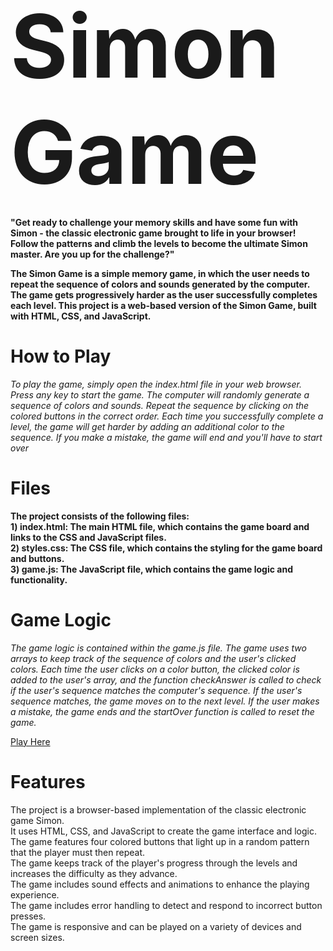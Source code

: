 
# <span style="font-size:500%; font-weight:bold">Simon Game</span>
 **"Get ready to challenge your memory skills and have some fun with Simon - the classic electronic game brought to life in your browser! Follow the patterns and climb the levels to become the ultimate Simon master. Are you up for the challenge?"**

**The Simon Game is a simple memory game, in which the user needs to repeat the sequence of colors and sounds generated by the computer. The game gets progressively harder as the user successfully completes each level.
This project is a web-based version of the Simon Game, built with HTML, CSS, and JavaScript.**

# **How to Play**
*To play the game, simply open the index.html file in your web browser. Press any key to start the game. The computer will randomly generate a sequence of colors and sounds. Repeat the sequence by clicking on the colored buttons in the correct order. Each time you successfully complete a level, the game will get harder by adding an additional color to the sequence. If you make a mistake, the game will end and you'll have to start over*

# **Files**
**The project consists of the following files:**<br>
**1) index.html: The main HTML file, which contains the game board and links to the CSS and JavaScript files.<br>
  2) styles.css: The CSS file, which contains the styling for the game board and buttons.<br>
  3) game.js: The JavaScript file, which contains the game logic and functionality.**

# **Game Logic**
*The game logic is contained within the game.js file. The game uses two arrays to keep track of the sequence of colors and the user's clicked colors. Each time the user clicks on a color button, the clicked color is added to the user's array, and the function checkAnswer is called to check if the user's sequence matches the computer's sequence. If the user's sequence matches, the game moves on to the next level. If the user makes a mistake, the game ends and the startOver function is called to reset the game.*

[Play Here](file:///C:/Users/Hp/OneDrive/Desktop/Simon%20Game%20Challenge%20Step%201%20Answer/index.html)

# **Features**
The project is a browser-based implementation of the classic electronic game Simon.<br>
It uses HTML, CSS, and JavaScript to create the game interface and logic.<br>
The game features four colored buttons that light up in a random pattern that the player must then repeat.<br>
The game keeps track of the player's progress through the levels and increases the difficulty as they advance.<br>
The game includes sound effects and animations to enhance the playing experience.<br>
The game includes error handling to detect and respond to incorrect button presses.<br>
The game is responsive and can be played on a variety of devices and screen sizes.<br>
